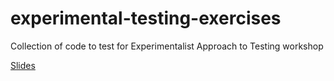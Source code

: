 # experimental-testing-exercises
Collection of code to test for Experimentalist Approach to Testing workshop

[Slides](https://docs.google.com/presentation/d/1NVekg4CvD7JsC60F2xw5t1-zZevCKebV/edit?usp=sharing&ouid=115837526548380989965&rtpof=true&sd=true)
